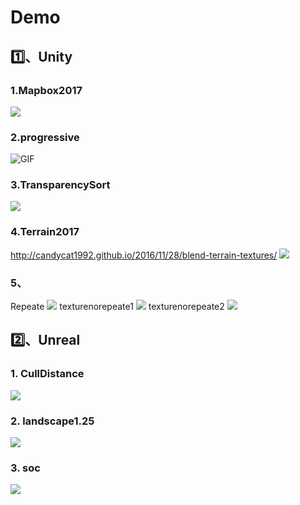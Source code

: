 
# Demo

## 1️⃣、Unity

### 1.Mapbox2017

![](Img/2022-02-19-19-28-01.png)

### 2.progressive

![GIF](https://raw.githubusercontent.com/wlxklyh/imagebed/master/imageforvscode/GIF.gif)

### 3.TransparencySort

![](Img/2022-02-19-19-25-32.png)

### 4.Terrain2017
<http://candycat1992.github.io/2016/11/28/blend-terrain-textures/>
![](Img/2022-02-19-19-24-31.png)


### 5、

Repeate
![](Img/texturerepeate.png)
texturenorepeate1
![](Img/texturenorepeate1.png)
texturenorepeate2
![](Img/texturenorepeate2.png)

## 2️⃣、Unreal

### 1. CullDistance

![](Img/demo.gif)

### 2. landscape1.25

![](Img/2022-02-19-19-31-31.png)

### 3. soc

![](Img/2022-02-19-19-32-41.png)
